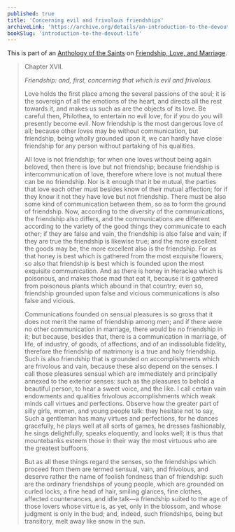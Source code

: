 ```yaml
---
published: true
title: 'Concerning evil and frivolous friendships'
archiveLink: 'https://archive.org/details/an-introduction-to-the-devout-life/page/145?view=theater'
bookSlug: 'introduction-to-the-devout-life'
---
```


This is part of an [Anthology of the Saints](/anthologies.html) on [Friendship, Love, and Marriage](/anthologies/friendship-love-and-marriage.html).

> Chapter XVII.
>
> *Friendship: and, first, concerning that which is evil and frivolous.*
>
> Love holds the first place among the several passions of the soul; it is the sovereign of all the emotions of the heart, and directs all the rest towards it, and makes us such as are the objects of its love. Be careful then, Philothea, to entertain no evil love, for if you do you will presently become evil. Now friendship is the most dangerous love of all; because other loves may be without communication, but friendship, being wholly grounded upon it, we can hardly have close friendship for any person without partaking of his qualities.
>
> All love is not friendship; for when one loves without being again beloved, then there is love but not friendship; because friendship is intercommunication of love, therefore where love is not mutual there can be no friendship. Nor is it enough that it be mutual, the parties that love each other must besides know of their mutual affection; for if they know it not they have love but not friendship. There must be also some kind of communication between them, so as to form the ground of friendship. Now, according to the diversity of the communications, the friendship also differs, and the communications are different according to the variety of the good things they communicate to each other; if they are false and vain, the friendship is also false and vain; if they are true the friendship is likewise true; and the more excellent the goods may be, the more excellent also is the friendship. For as that honey is best which is gathered from the most exquisite flowers, so also that friendship is best which is founded upon the most exquisite communication. And as there is honey in Heraclea which is poisonous, and makes those mad that eat it, because it is gathered from poisonous plants which abound in that country; even so, friendship grounded upon false and vicious communications is also false and vicious.
>
> Communications founded on sensual pleasures is so gross that it does not merit the name of friendship among men; and if there were no other communication in marriage, there would be no friendship in it; but because, besides that, there is a communication in marriage, of life, of industry, of goods, of affections, and of an indissoluble fidelity, therefore the friendship of matrimony is a true and holy friendship. Such is also friendship that is grounded on accomplishments which are frivolous and vain, because these also depend on the senses. I call those pleasures sensual which are immediately and principally annexed to the exterior senses: such as the pleasures to behold a beautiful person, to hear a sweet voice, and the like. I call certain vain endowments and qualities frivolous accomplishments which weak minds call virtues and perfections. Observe how the greater part of silly girls, women, and young people talk: they hesitate not to say, Such a gentleman has many virtues and perfections, for he dances gracefully, he plays well at all sorts of games, he dresses fashionably, he sings delightfully, speaks eloquently, and looks well; it is thus that mountebanks esteem those in their way the most virtuous who are the greatest buffoons.
>
> But as all these things regard the senses, so the friendships which proceed from them are termed sensual, vain, and frivolous, and deserve rather the name of foolish fondness than of friendship: such are the ordinary friendships of young people, which are grounded on curled locks, a fine head of hair, smiling glances, fine clothes, affected countenances, and idle talk—a friendship suited to the age of those lovers whose virtue is, as yet, only in the blossom, and whose judgment is only in the bud; and, indeed, such friendships, being but transitory, melt away like snow in the sun.